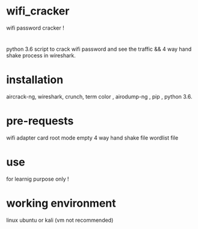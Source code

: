 # wifi_cracker

wifi password cracker !

#
python 3.6 script to crack wifi password and see the traffic && 4 way hand shake process in wireshark.

# installation

aircrack-ng,  wireshark, crunch, term color , airodump-ng , pip , python 3.6.

# pre-requests

wifi adapter card
root mode
empty 4 way hand shake file
wordlist file

# use

for learnig purpose only ! 

# working environment

linux ubuntu or kali (vm not recommended)

